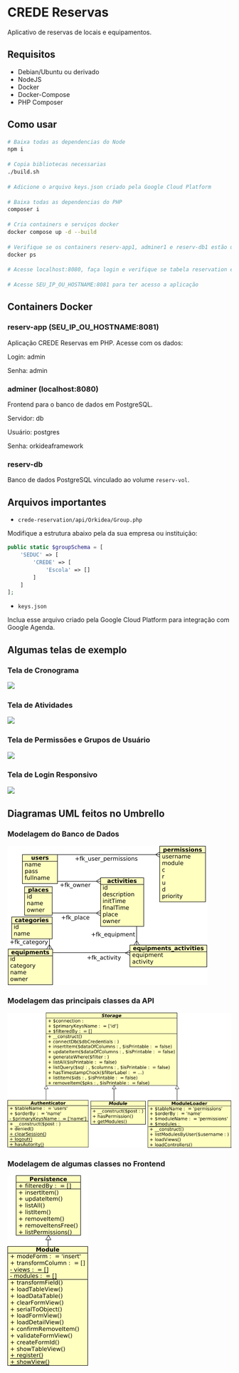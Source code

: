 # CREDE Reservas

Aplicativo de reservas de locais e equipamentos.

## Requisitos

- Debian/Ubuntu ou derivado
- NodeJS
- Docker
- Docker-Compose
- PHP Composer

## Como usar

```bash
# Baixa todas as dependencias do Node
npm i

# Copia bibliotecas necessarias
./build.sh

# Adicione o arquivo keys.json criado pela Google Cloud Platform

# Baixa todas as dependencias do PHP
composer i

# Cria containers e serviços docker
docker compose up -d --build

# Verifique se os containers reserv-app1, adminer1 e reserv-db1 estão up
docker ps

# Acesse localhost:8080, faça login e verifique se tabela reservation está no banco

# Acesse SEU_IP_OU_HOSTNAME:8081 para ter acesso a aplicação
```

## Containers Docker

### reserv-app (SEU_IP_OU_HOSTNAME:8081)

Aplicação CREDE Reservas em PHP. Acesse com os dados:

Login: admin

Senha: admin

### adminer (localhost:8080)

Frontend para o banco de dados em PostgreSQL.

Servidor: db

Usuário: postgres

Senha: orkideaframework

### reserv-db

Banco de dados PostgreSQL vinculado ao volume `reserv-vol`.

## Arquivos importantes

- `crede-reservation/api/Orkidea/Group.php`

Modifique a estrutura abaixo pela da sua empresa ou instituição:

```php
public static $groupSchema = [	
    'SEDUC' => [
        'CREDE' => [
            'Escola' => []
        ]
    ]
];
```

- `keys.json`

Inclua esse arquivo criado pela Google Cloud Platform para integração com Google Agenda.

## Algumas telas de exemplo

### Tela de Cronograma

![](https://ailtonbsj.github.io/portfolio/projects/crede-reservation/0.png)

### Tela de Atividades

![](https://ailtonbsj.github.io/portfolio/projects/crede-reservation/1.png)

### Tela de Permissões e Grupos de Usuário

![](https://ailtonbsj.github.io/portfolio/projects/crede-reservation/2.png)

### Tela de Login Responsivo

![](https://ailtonbsj.github.io/portfolio/projects/crede-reservation/3.png)

## Diagramas UML feitos no Umbrello

### Modelagem do Banco de Dados

![](umbrello-model/database.png)

### Modelagem das principais classes da API

![](umbrello-model/orkidea-framework/api.png)

### Modelagem de algumas classes no Frontend

![](umbrello-model/orkidea-framework/front.png)